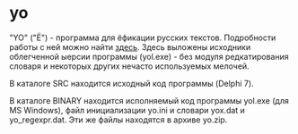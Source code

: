 # yo

"YO" ("Ё") - программа для ёфикации русских текстов. Подробности работы с ней можно найти [здесь](http://vgiv.narod.ru/yo/yo.html). Здесь выложены исходники облегченной ыерсии программы (yol.exe) - без модуля редкатирования словаря и некоторых других нечасто используемых мелочей.

В каталоге SRC находится исходный код программы (Delphi 7).

В каталоге BINARY находится исполняемый код программы yol.exe (для MS Windows), файл инициализации yo.ini и словари yox.dat и yo_regexpr.dat. Эти же файлы находятся в архиве yo.zip.
